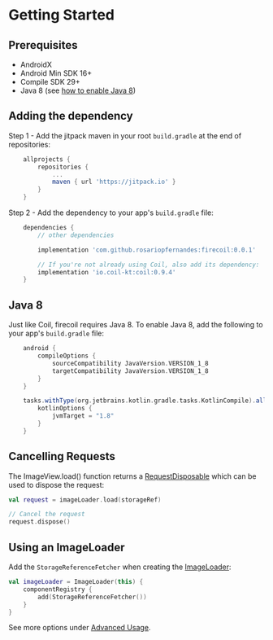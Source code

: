 # Getting Started

## Prerequisites

- AndroidX
- Android Min SDK 16+
- Compile SDK 29+
- Java 8 (see [how to enable Java 8](#java-8))

## Adding the dependency

Step 1 - Add the jitpack maven in your root `build.gradle` at the end of repositories:
```gradle
    allprojects {
        repositories {
            ...
            maven { url 'https://jitpack.io' }
        }
    }
```

Step 2 - Add the dependency to your app's `build.gradle` file:
```gradle
    dependencies {
        // other dependencies

        implementation 'com.github.rosariopfernandes:firecoil:0.0.1'

        // If you're not already using Coil, also add its dependency:
        implementation 'io.coil-kt:coil:0.9.4'
    }
```

## Java 8

Just like Coil, firecoil requires Java 8. To enable Java 8, add the following to your
 app's `build.gradle` file:
```gradle
    android {
        compileOptions {
            sourceCompatibility JavaVersion.VERSION_1_8
            targetCompatibility JavaVersion.VERSION_1_8
        }
    }

    tasks.withType(org.jetbrains.kotlin.gradle.tasks.KotlinCompile).all {
        kotlinOptions {
            jvmTarget = "1.8"
        }
    }
```

## Cancelling Requests

The ImageView.load() function returns a [RequestDisposable](https://coil-kt.github.io/coil/api/coil-base/coil.request/-request-disposable)
 which can be used to dispose the request:

```kotlin
val request = imageLoader.load(storageRef)

// Cancel the request
request.dispose()
```

## Using an ImageLoader

Add the `StorageReferenceFetcher` when creating the [ImageLoader](https://coil-kt.github.io/coil/image_loaders/):

```kotlin
val imageLoader = ImageLoader(this) {
    componentRegistry {
        add(StorageReferenceFetcher())
    }
}
```

See more options under [Advanced Usage](docs/advanced_usage.md).
